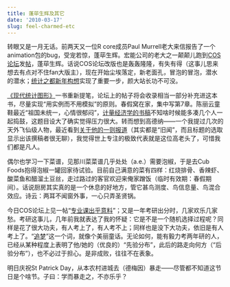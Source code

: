 ```yaml
---
title: 蓬荜生辉及其它
date: '2010-03-17'
slug: feel-charmed-etc
---
```


转眼又是一月无话。前两天又一位R core成员Paul Murrell老大来信报告了一个animation包的bug，受宠若惊，蓬荜生辉。宏能公司的老大之一颠颠儿跑到[COS论坛](http://cos.name/cn/)发[帖](http://cos.name/cn/topic/101091)，蓬荜生辉。话说COS论坛改版也是轰轰隆隆，有失有得（这事儿思来想去有点对不住fan大版主），现在开始尘埃落定，新老面孔，冒泡的冒泡，潜水的潜水；[统计之都新年构想](/cn/2009/12/cos-in-2010/)实现了重要一步，颜大站长功不可没。

[《现代统计图形》](/cn/publication/)一书重新提笔，论坛上的帖子将会收录相当一部分补充进这本书，尽量实现“用实例而不用模拟”的原则。春假窝在家，集中写第7章。陈丽云童鞋最近“祖国未统一，心情很郁闷”，[计量经济学的书稿](http://github.com/cloudly/Play-Econometrics-with-R)不知啥时候能多凑几个人一起捣鼓，这题目设大了确实觉得压力很大。转而想到高德纳——一个我提过几次的天外飞仙级人物，最近看到[关于他的一则报道](http://www.cnbeta.com/articles/106172.htm)（其实都是“旧闻”，而且标题的选取显示出该撰稿者很无聊），我觉得世上专注的极致代表就是这位高老头了，可惜我们都是凡人。

偶尔也学习一下菜谱，见那川菜菜谱几乎处处（a.e.）需要泡椒，于是去Cub Foods抱得泡椒一罐回家待试验。目前自己满意的菜有四样：红烧排骨、香辣虾、酸菜鱼和醋溜土豆丝，走过路过的客官欢迎来俺家蹭饭（临时有效期：春假期间）。话说厨房其实真的是一个休息的好地方，管它甚鸟测度、鸟信息量、鸟混合效应。诗云：两耳不闻窗外事，一心只弄圣贤锅。

今日COS论坛上见一帖“[专业课出乎意料](http://cos.name/cn/topic/101092)”；又是一年考研出分时，几家欢乐几家愁。考研这事儿，几年前我就表达了我的怀疑：它是不是一个随机选择过程呢？同样是花了很大功夫，有人考上了，有人考不上；同样也是没下大功夫，依旧是有人考上了。“[追梦](http://www.iiee.cn/RecordOnline/matianyu/ygss/pic/d7.mp3)”这一个词，就像个美丽童话。无论如何，能有毅力考两年研的人，已经从某种程度上表明了他/她的（优良的）“先验分布”，此后的路走向何方（“后验分布”），也不必过于担心。是非成败，往往不在表象。

明日庆祝St Patrick Day，从本农村进城去（德梅因）暴走——尽管都不知道这节日是个啥节。子曰：学而暴走之，不亦乐乎？
